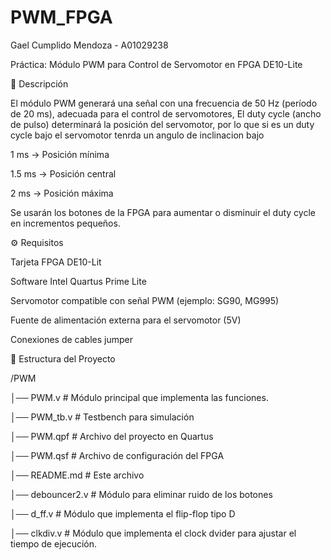 # PWM_FPGA
Gael Cumplido Mendoza - A01029238

Práctica: Módulo PWM para Control de Servomotor en FPGA DE10-Lite

📌 Descripción

El módulo PWM generará una señal con una frecuencia de 50 Hz (período de 20 ms), adecuada para el control de servomotores, El duty cycle (ancho de pulso) determinará la posición del servomotor, por lo que si es un duty cycle bajo el servomotor tenrda un angulo de inclinacion bajo

1 ms → Posición mínima

1.5 ms → Posición central

2 ms → Posición máxima

Se usarán los botones de la FPGA para aumentar o disminuir el duty cycle en incrementos pequeños.

⚙️ Requisitos

Tarjeta FPGA DE10-Lit

Software Intel Quartus Prime Lite

Servomotor compatible con señal PWM (ejemplo: SG90, MG995)

Fuente de alimentación externa para el servomotor (5V)

Conexiones de cables jumper


📂 Estructura del Proyecto

/PWM

│── PWM.v # Módulo principal que implementa las funciones.

│── PWM_tb.v # Testbench para simulación

│── PWM.qpf # Archivo del proyecto en Quartus

│── PWM.qsf # Archivo de configuración del FPGA

│── README.md # Este archivo

│── debouncer2.v # Módulo para eliminar ruido de los botones

│── d_ff.v # Módulo que implementa el flip-flop tipo D

│── clkdiv.v # Módulo que implementa el clock dvider para ajustar el tiempo de ejecución.
